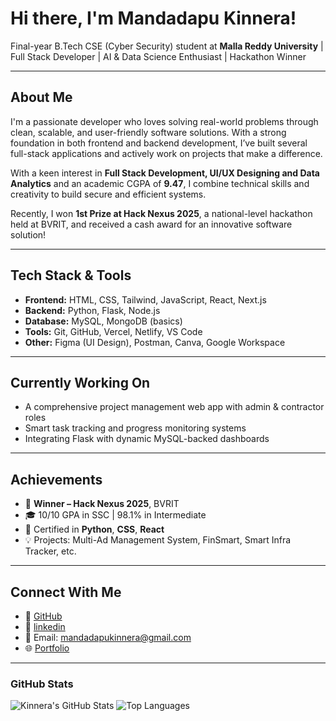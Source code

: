 # Hi there, I'm Mandadapu Kinnera!

Final-year B.Tech CSE (Cyber Security) student at **Malla Reddy University** | Full Stack Developer | AI & Data Science Enthusiast |  Hackathon Winner

---

## About Me

I'm a passionate developer who loves solving real-world problems through clean, scalable, and user-friendly software solutions. With a strong foundation in both frontend and backend development, I’ve built several full-stack applications and actively work on projects that make a difference.

With a keen interest in **Full Stack Development, UI/UX Designing and Data Analytics** and an academic CGPA of **9.47**, I combine technical skills and creativity to build secure and efficient systems.

Recently, I won **1st Prize at Hack Nexus 2025**, a national-level hackathon held at BVRIT, and received a cash award for an innovative software solution! 

---

## Tech Stack & Tools

- **Frontend:** HTML, CSS, Tailwind, JavaScript, React, Next.js
- **Backend:** Python, Flask, Node.js
- **Database:** MySQL, MongoDB (basics)
- **Tools:** Git, GitHub, Vercel, Netlify, VS Code
- **Other:** Figma (UI Design), Postman, Canva, Google Workspace

---

## Currently Working On

- A comprehensive project management web app with admin & contractor roles
- Smart task tracking and progress monitoring systems
- Integrating Flask with dynamic MySQL-backed dashboards

---

## Achievements

- 🥇 **Winner – Hack Nexus 2025**, BVRIT 
- 🎓 10/10 GPA in SSC | 98.1% in Intermediate
- 📜 Certified in **Python**, **CSS**, **React**
- 💡 Projects: Multi-Ad Management System, FinSmart, Smart Infra Tracker, etc.

---

## Connect With Me

- 🔗 [GitHub](https://github.com/Mandadapu-Kinnera)
- 🔗 [linkedin](https://www.linkedin.com/in/kinnera-mandadapu-b20668303/)
- 📧 Email: mandadapukinnera@gmail.com
- 🌐 [Portfolio](https://kinnera.vercel.app) 

---

### GitHub Stats

![Kinnera's GitHub Stats](https://github-readme-stats.vercel.app/api?username=Mandadapu-Kinnera&show_icons=true&theme=radical)
![Top Languages](https://github-readme-stats.vercel.app/api/top-langs/?username=Mandadapu-Kinnera&layout=compact&theme=radical)

